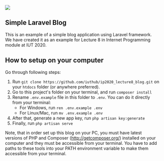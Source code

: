 <img src="https://i.imgur.com/ZQ0vByD.png">

## Simple Laravel Blog

This is an example of a simple blog application using Laravel framework. We have created it as an example for Lecture 8 in Internet Programming module at IUT 2020.

## How to setup on your computer

Go through following steps:

1) Run `git clone https://github.com/iuthub/ip2020_lecture8_blog.git` on your `htdocs` folder (or anywhere preferred).
2) Go to this project's folder on your terminal, and run `composer install`
3) Rename `.env.example` file in this folder to `.env`. You can do it directly from your terminal:
	- For Windows, run `ren .env.example .env`
	- For Linux/Mac, run `mv .env.example .env`
4) After that, generate a new app key, run `php artisan key:generate`
5) Finally, run `php artisan serve`

Note, that in order set up this blog on your PC, you must have latest versions of PHP and Composer (http://getcomposer.org/) installed on your computer and they must be accessible from your terminal. You have to add paths to these tools into your PATH environment variable to make them accessible from your terminal.